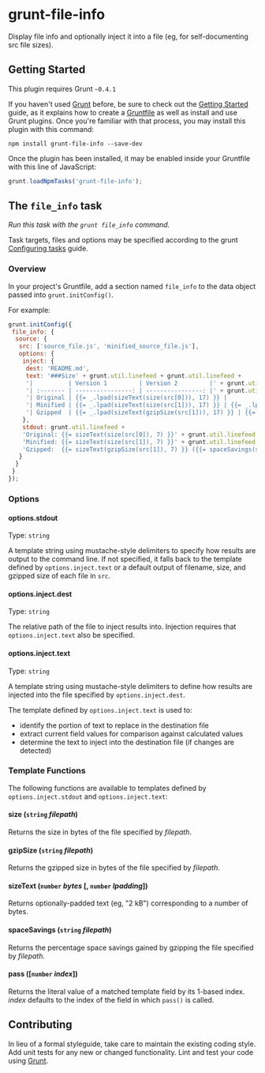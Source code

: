 # grunt-file-info

Display file info and optionally inject it into a file (eg, for self-documenting src file sizes).

## Getting Started
This plugin requires Grunt `~0.4.1`

If you haven't used [Grunt](http://gruntjs.com/) before, be sure to check out the [Getting Started](http://gruntjs.com/getting-started) guide, as it explains how to create a [Gruntfile](http://gruntjs.com/sample-gruntfile) as well as install and use Grunt plugins. Once you're familiar with that process, you may install this plugin with this command:

```shell
npm install grunt-file-info --save-dev
```

Once the plugin has been installed, it may be enabled inside your Gruntfile with this line of JavaScript:

```js
grunt.loadNpmTasks('grunt-file-info');
```

## The `file_info` task

_Run this task with the `grunt file_info` command._

Task targets, files and options may be specified according to the grunt [Configuring tasks](http://gruntjs.com/configuring-tasks) guide.

### Overview
In your project's Gruntfile, add a section named `file_info` to the data object passed into `grunt.initConfig()`.

For example:

```js
grunt.initConfig({
 file_info: {
  source: {
   src: ['source_file.js', 'minified_source_file.js'],
   options: {
    inject: {
     dest: 'README.md',
     text: '###Size' + grunt.util.linefeed + grunt.util.linefeed + 
     '|          | Version 1         | Version 2         |' + grunt.util.linefeed + 
     '| :------- | ----------------: | ----------------: |' + grunt.util.linefeed +
     '| Original | {{= _.lpad(sizeText(size(src[0])), 17) }} |               n/a |' + grunt.util.linefeed + 
     '| Minified | {{= _.lpad(sizeText(size(src[1])), 17) }} | {{= _.lpad(pass(), 17) }} |' + grunt.util.linefeed + 
     '| Gzipped  | {{= _.lpad(sizeText(gzipSize(src[1])), 17) }} | {{= _.lpad(pass(), 17) }} |'
    },
    stdout: grunt.util.linefeed + 
    'Original: {{= sizeText(size(src[0]), 7) }}' + grunt.util.linefeed + 
    'Minified: {{= sizeText(size(src[1]), 7) }}' + grunt.util.linefeed + 
    'Gzipped:  {{= sizeText(gzipSize(src[1]), 7) }} ({{= spaceSavings(src[1]) }}% savings)' + grunt.util.linefeed
   }
  }
 }
});
```

### Options

#### options.stdout
Type: `string`

A template string using mustache-style delimiters to specify how results are output to the command line. If not specified, it falls back to the template defined by `options.inject.text` or a default output of filename, size, and gzipped size of each file in `src`.

#### options.inject.dest
Type: `string`

The relative path of the file to inject results into. Injection requires that `options.inject.text` also be specified.

#### options.inject.text
Type: `string`

A template string using mustache-style delimiters to define how results are injected into the file specified by `options.inject.dest`.

The template defined by `options.inject.text` is used to:
- identify the portion of text to replace in the destination file
- extract current field values for comparison against calculated values
- determine the text to inject into the destination file (if changes are detected)

### Template Functions

The following functions are available to templates defined by `options.inject.stdout` and `options.inject.text`:

#### size (`string` _filepath_)
Returns the size in bytes of the file specified by _filepath_.

#### gzipSize (`string` _filepath_)
Returns the gzipped size in bytes of the file specified by _filepath_.

#### sizeText (`number` _bytes_ [, `number` _lpadding_])
Returns optionally-padded text (eg, "2 kB") corresponding to a number of bytes.

#### spaceSavings (`string` _filepath_)
Returns the percentage space savings gained by gzipping the file specified by _filepath_.

#### pass ([`number` _index_])
Returns the literal value of a matched template field by its 1-based index. _index_ defaults to the index of the field in which `pass()` is called.

<!---
### Usage Examples

#### Default Options
In this example, the default options are used to do something with whatever. So if the `testing` file has the content `Testing` and the `123` file had the content `1 2 3`, the generated result would be `Testing, 1 2 3.`

```js
grunt.initConfig({
  file_info: {
    options: {},
    files: {
      'dest/default_options': ['src/testing', 'src/123'],
    },
  },
});
```

#### Custom Options
In this example, custom options are used to do something else with whatever else. So if the `testing` file has the content `Testing` and the `123` file had the content `1 2 3`, the generated result in this case would be `Testing: 1 2 3 !!!`

```js
grunt.initConfig({
  file_info: {
    options: {
      separator: ': ',
      punctuation: ' !!!',
    },
    files: {
      'dest/default_options': ['src/testing', 'src/123'],
    },
  },
});
```
-->

## Contributing
In lieu of a formal styleguide, take care to maintain the existing coding style. Add unit tests for any new or changed functionality. Lint and test your code using [Grunt](http://gruntjs.com/).

<!---
 ## Release History
_(Nothing yet)_ 
-->

